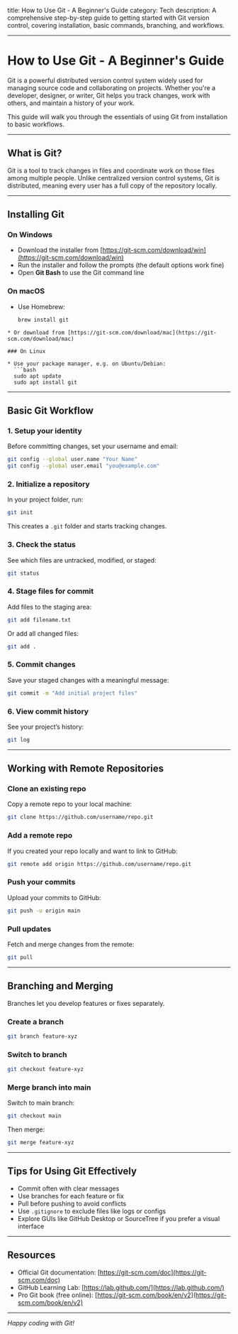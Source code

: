title: How to Use Git - A Beginner's Guide
category: Tech
description: A comprehensive step-by-step guide to getting started with Git version control, covering installation, basic commands, branching, and workflows.

---

# How to Use Git - A Beginner's Guide

Git is a powerful distributed version control system widely used for managing source code and collaborating on projects. Whether you're a developer, designer, or writer, Git helps you track changes, work with others, and maintain a history of your work.

This guide will walk you through the essentials of using Git from installation to basic workflows.

---

## What is Git?

Git is a tool to track changes in files and coordinate work on those files among multiple people. Unlike centralized version control systems, Git is distributed, meaning every user has a full copy of the repository locally.

---

## Installing Git

### On Windows

- Download the installer from [https://git-scm.com/download/win](https://git-scm.com/download/win)
- Run the installer and follow the prompts (the default options work fine)
- Open **Git Bash** to use the Git command line

### On macOS

- Use Homebrew:
  ```bash
  brew install git
  ```

```
* Or download from [https://git-scm.com/download/mac](https://git-scm.com/download/mac)

### On Linux

* Use your package manager, e.g. on Ubuntu/Debian:
  ```bash
  sudo apt update
  sudo apt install git
```

---

## Basic Git Workflow

### 1. Setup your identity

Before committing changes, set your username and email:

```bash
git config --global user.name "Your Name"
git config --global user.email "you@example.com"
```

### 2. Initialize a repository

In your project folder, run:

```bash
git init
```

This creates a `.git` folder and starts tracking changes.

### 3. Check the status

See which files are untracked, modified, or staged:

```bash
git status
```

### 4. Stage files for commit

Add files to the staging area:

```bash
git add filename.txt
```

Or add all changed files:

```bash
git add .
```

### 5. Commit changes

Save your staged changes with a meaningful message:

```bash
git commit -m "Add initial project files"
```

### 6. View commit history

See your project’s history:

```bash
git log
```

---

## Working with Remote Repositories

### Clone an existing repo

Copy a remote repo to your local machine:

```bash
git clone https://github.com/username/repo.git
```

### Add a remote repo

If you created your repo locally and want to link to GitHub:

```bash
git remote add origin https://github.com/username/repo.git
```

### Push your commits

Upload your commits to GitHub:

```bash
git push -u origin main
```

### Pull updates

Fetch and merge changes from the remote:

```bash
git pull
```

---

## Branching and Merging

Branches let you develop features or fixes separately.

### Create a branch

```bash
git branch feature-xyz
```

### Switch to branch

```bash
git checkout feature-xyz
```

### Merge branch into main

Switch to main branch:

```bash
git checkout main
```

Then merge:

```bash
git merge feature-xyz
```

---

## Tips for Using Git Effectively

* Commit often with clear messages
* Use branches for each feature or fix
* Pull before pushing to avoid conflicts
* Use `.gitignore` to exclude files like logs or configs
* Explore GUIs like GitHub Desktop or SourceTree if you prefer a visual interface

---

## Resources

* Official Git documentation: [https://git-scm.com/doc](https://git-scm.com/doc)
* GitHub Learning Lab: [https://lab.github.com/](https://lab.github.com/)
* Pro Git book (free online): [https://git-scm.com/book/en/v2](https://git-scm.com/book/en/v2)

---

*Happy coding with Git!*


